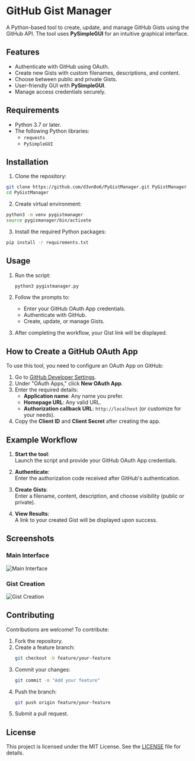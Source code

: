 
# GitHub Gist Manager

A Python-based tool to create, update, and manage GitHub Gists using the GitHub API. The tool uses **PySimpleGUI** for an intuitive graphical interface.

## Features
- Authenticate with GitHub using OAuth.
- Create new Gists with custom filenames, descriptions, and content.
- Choose between public and private Gists.
- User-friendly GUI with **PySimpleGUI**.
- Manage access credentials securely.

## Requirements
- Python 3.7 or later.
- The following Python libraries:
  - `requests`
  - `PySimpleGUI`

## Installation

  1. Clone the repository:
   ```bash
   git clone https://github.com/d3vn0o6/PyGistManager.git PyGistManager
   cd PyGistManager
   ```
  
  2. Create virtual environment:
   ```bash
  python3 -m venv pygistmanager
  source pygismanager/bin/activate
  ```
  
  3. Install the required Python packages:
   ```bash
   pip install -r requirements.txt
   ```

## Usage

1. Run the script:
   ```bash
   python3 pygistmanager.py
   ```

2. Follow the prompts to:
   - Enter your GitHub OAuth App credentials.
   - Authenticate with GitHub.
   - Create, update, or manage Gists.

3. After completing the workflow, your Gist link will be displayed.

## How to Create a GitHub OAuth App

To use this tool, you need to configure an OAuth App on GitHub:
1. Go to [GitHub Developer Settings](https://github.com/settings/developers).
2. Under "OAuth Apps," click **New OAuth App**.
3. Enter the required details:
   - **Application name**: Any name you prefer.
   - **Homepage URL**: Any valid URL.
   - **Authorization callback URL**: `http://localhost` (or customize for your needs).
4. Copy the **Client ID** and **Client Secret** after creating the app.

## Example Workflow

1. **Start the tool**:  
   Launch the script and provide your GitHub OAuth App credentials.

2. **Authenticate**:  
   Enter the authorization code received after GitHub's authentication.

3. **Create Gists**:  
   Enter a filename, content, description, and choose visibility (public or private).

4. **View Results**:  
   A link to your created Gist will be displayed upon success.

## Screenshots

### Main Interface
![Main Interface](https://via.placeholder.com/800x400.png?text=Screenshot+of+Main+Interface)

### Gist Creation
![Gist Creation](https://via.placeholder.com/800x400.png?text=Screenshot+of+Gist+Creation)

## Contributing
Contributions are welcome! To contribute:
1. Fork the repository.
2. Create a feature branch:  
   ```bash
   git checkout -b feature/your-feature
   ```
3. Commit your changes:
   ```bash
   git commit -m "Add your feature"
   ```
4. Push the branch:
   ```bash
   git push origin feature/your-feature
   ```
5. Submit a pull request.

## License
This project is licensed under the MIT License. See the [LICENSE](LICENSE) file for details.

